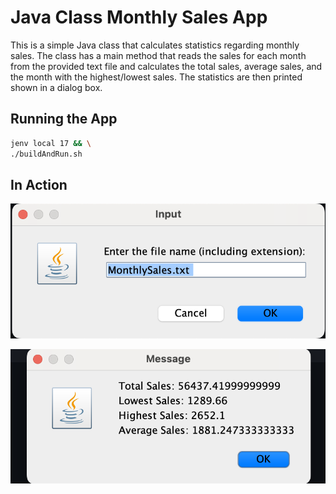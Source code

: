 # Java Class Monthly Sales App

This is a simple Java class that calculates statistics regarding monthly sales. The class has a main method that reads the sales for each month from the provided text file and calculates the total sales, average sales, and the month with the highest/lowest sales. The statistics are then printed shown in a dialog box.

## Running the App

```bash
jenv local 17 && \
./buildAndRun.sh
```

## In Action

![alt text](image.png)

![alt text](image-1.png)
